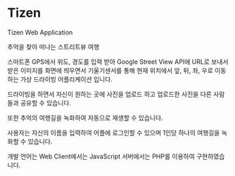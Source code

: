 # Tizen

Tizen Web Application

추억을 찾아 떠나는 스트리트뷰 여행

스마트폰 GPS에서 위도, 경도를 입력 받아
Google Street View API에 URL로 보내서
받은 이미지를 화면에 띄우면서
기울기센서를 통해 현재 위치에서 앞, 뒤, 좌, 우로 이동하는 가상 드라이빙 어플리케이션 입니다.

드라이빙을 하면서 자신이 원하는 곳에 사진을 업로드 하고
업로드한 사진을 다른 사람들과 공유할 수 있습니다.

또한 추억의 여행길을 녹화하여 자동으로 재생할 수 있습니다.

사용자는 자신의 이름을 입력하여 어플에 로그인할 수 있으며
1인당 하나의 여행길을 녹화할 수 있습니다.

개발 언어는 Web Client에서는 JavaScript
서버에서는 PHP를 이용하여 구현하였습니다.
